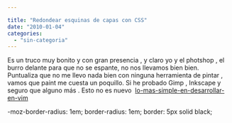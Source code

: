 ```yaml
---

title: "Redondear esquinas de capas con CSS"
date: "2010-01-04"
categories: 
  - "sin-categoria"
---
```


Es un truco muy bonito y con gran presencia , y claro yo y el photshop , el burro delante para que no se espante, no nos llevamos bien bien. Puntualiza que no me llevo nada bien con ninguna herramienta de pintar , vamos que paint me cuesta un poquillo. Si he probado Gimp , Inkscape y seguro que alguno más . Esto no es nuevo  [lo-mas-simple-en-desarrollar-en-vim](https://luispuente.net/2009/12/lo-mas-simple-en-desarrollar-en-vim/)

-moz-border-radius: 1em;
border-radius: 1em;
border: 5px solid black;
